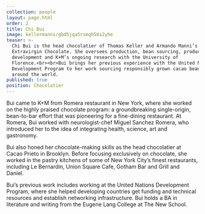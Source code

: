 ```yaml
---
collection: people
layout: page.html
order: 2
title: Chi Bui
image: kellermanni/gbd5jqa5rsmqh56s2yhe
teaser: >-
  Chi Bui is the head chocolatier of Thomas Keller and Armando Manni’s K+M
  Extravirgin Chocolate. She oversees production, bean sourcing, product
  development and K+M’s ongoing research with the University of
  Florence.<br><br>Bui brings her previous experience with the United Nations
  Development Program to her work sourcing responsibly grown cacao beans from
  around the world.
published: true
position: Chocolatier
---
```

Bui came to K+M from Romera restaurant in New York, where she worked on the highly praised chocolate program: a groundbreaking single-origin, bean-to-bar effort that was pioneering for a fine-dining restaurant. At Romera, Bui worked with neurologist-chef Miguel Sanchez Romera, who introduced her to the idea of integrating health, science, art and gastronomy. 

Bui also honed her chocolate-making skills as the head chocolatier at Cacao Prieto in Brooklyn. Before focusing exclusively on chocolate, she worked in the pastry kitchens of some of New York City’s finest restaurants, including Le Bernardin, Union Square Cafe, Gotham Bar and Grill and Daniel. 

Bui’s previous work includes working at the United Nations Development Program, where she helped developing countries get funding and technical resources and establish networking infrastructure. Bui holds a BA in literature and writing from the Eugene Lang College at The New School.